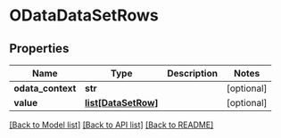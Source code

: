 # ODataDataSetRows

## Properties
Name | Type | Description | Notes
------------ | ------------- | ------------- | -------------
**odata_context** | **str** |  | [optional] 
**value** | [**list[DataSetRow]**](DataSetRow.md) |  | [optional] 

[[Back to Model list]](../README.md#documentation-for-models) [[Back to API list]](../README.md#documentation-for-api-endpoints) [[Back to README]](../README.md)


